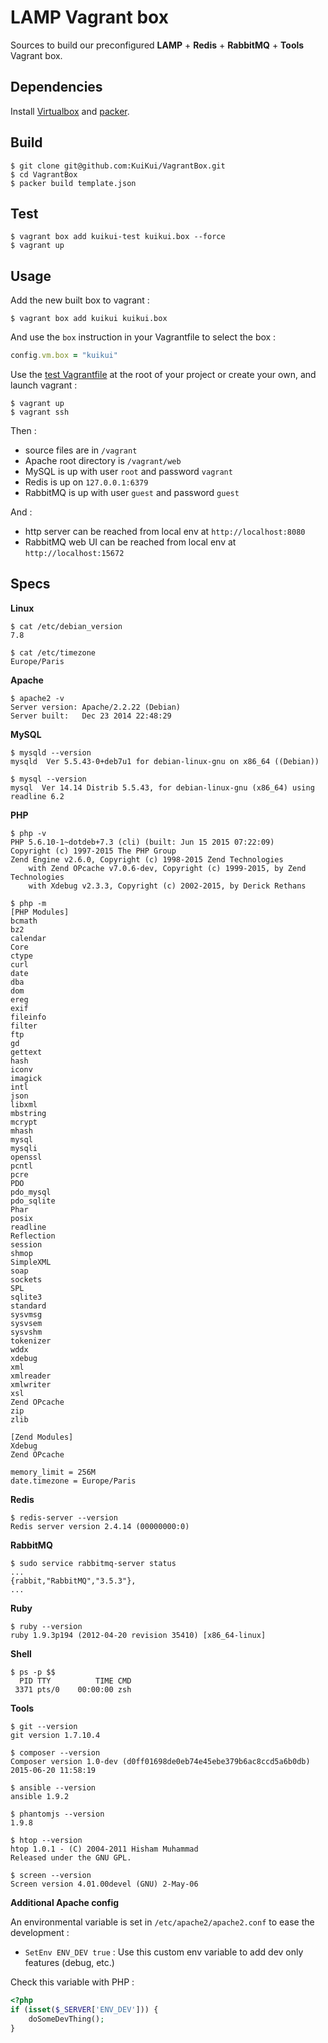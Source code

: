 # LAMP Vagrant box

Sources to build our preconfigured **LAMP** + **Redis** + **RabbitMQ** + **Tools** Vagrant box.

## Dependencies

Install [Virtualbox](https://www.virtualbox.org/wiki/Downloads) and [packer](http://www.packer.io/downloads.html).

## Build

```
$ git clone git@github.com:KuiKui/VagrantBox.git
$ cd VagrantBox
$ packer build template.json
```

## Test

```
$ vagrant box add kuikui-test kuikui.box --force
$ vagrant up
```

## Usage

Add the new built box to vagrant :
```
$ vagrant box add kuikui kuikui.box
```

And use the `box` instruction in your Vagrantfile to select the box :
```ruby
config.vm.box = "kuikui"
```

Use the [test Vagrantfile](Vagrantfile) at the root of your project or create your own, and launch vagrant :
```
$ vagrant up
$ vagrant ssh
```

Then :

* source files are in `/vagrant`
* Apache root directory is `/vagrant/web`
* MySQL is up with user `root` and password `vagrant`
* Redis is up on `127.0.0.1:6379`
* RabbitMQ is up with user `guest` and password `guest`

And :

* http server can be reached from local env at `http://localhost:8080`
* RabbitMQ web UI can be reached from local env at `http://localhost:15672`

## Specs

**Linux**
```
$ cat /etc/debian_version
7.8
```
```
$ cat /etc/timezone
Europe/Paris
```

**Apache**
```
$ apache2 -v
Server version: Apache/2.2.22 (Debian)
Server built:   Dec 23 2014 22:48:29
```

**MySQL**
```
$ mysqld --version
mysqld  Ver 5.5.43-0+deb7u1 for debian-linux-gnu on x86_64 ((Debian))
```
```
$ mysql --version
mysql  Ver 14.14 Distrib 5.5.43, for debian-linux-gnu (x86_64) using readline 6.2
```

**PHP**
```
$ php -v
PHP 5.6.10-1~dotdeb+7.3 (cli) (built: Jun 15 2015 07:22:09)
Copyright (c) 1997-2015 The PHP Group
Zend Engine v2.6.0, Copyright (c) 1998-2015 Zend Technologies
    with Zend OPcache v7.0.6-dev, Copyright (c) 1999-2015, by Zend Technologies
    with Xdebug v2.3.3, Copyright (c) 2002-2015, by Derick Rethans

```
```
$ php -m
[PHP Modules]
bcmath
bz2
calendar
Core
ctype
curl
date
dba
dom
ereg
exif
fileinfo
filter
ftp
gd
gettext
hash
iconv
imagick
intl
json
libxml
mbstring
mcrypt
mhash
mysql
mysqli
openssl
pcntl
pcre
PDO
pdo_mysql
pdo_sqlite
Phar
posix
readline
Reflection
session
shmop
SimpleXML
soap
sockets
SPL
sqlite3
standard
sysvmsg
sysvsem
sysvshm
tokenizer
wddx
xdebug
xml
xmlreader
xmlwriter
xsl
Zend OPcache
zip
zlib

[Zend Modules]
Xdebug
Zend OPcache
```
```
memory_limit = 256M
date.timezone = Europe/Paris
```

**Redis**
```
$ redis-server --version
Redis server version 2.4.14 (00000000:0)
```

**RabbitMQ**
```
$ sudo service rabbitmq-server status
...
{rabbit,"RabbitMQ","3.5.3"},
...
```

**Ruby**
```
$ ruby --version
ruby 1.9.3p194 (2012-04-20 revision 35410) [x86_64-linux]
```

**Shell**
```
$ ps -p $$
  PID TTY          TIME CMD
 3371 pts/0    00:00:00 zsh
```

**Tools**
```
$ git --version
git version 1.7.10.4
```
```
$ composer --version
Composer version 1.0-dev (d0ff01698de0eb74e45ebe379b6ac8ccd5a6b0db) 2015-06-20 11:58:19
```
```
$ ansible --version
ansible 1.9.2
```
```
$ phantomjs --version
1.9.8
```
```
$ htop --version
htop 1.0.1 - (C) 2004-2011 Hisham Muhammad
Released under the GNU GPL.
```
```
$ screen --version
Screen version 4.01.00devel (GNU) 2-May-06
```

**Additional Apache config**

An environmental variable is set in `/etc/apache2/apache2.conf` to ease the development :

* `SetEnv ENV_DEV true` : Use this custom env variable to add dev only features (debug, etc.)

Check this variable with PHP :
```php
<?php
if (isset($_SERVER['ENV_DEV'])) {
    doSomeDevThing();
}
```
